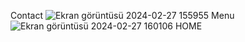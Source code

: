 Contact
![Ekran görüntüsü 2024-02-27 155955](https://github.com/mhmmdpolatt/ReactRouter/assets/139051546/f4c31efc-acc6-458c-bd4f-a648a8406123)
Menu
![Ekran görüntüsü 2024-02-27 160106](https://github.com/mhmmdpolatt/ReactRouter/assets/139051546/4bbe8180-01bc-43dc-ba5d-d3ba54851ff6)
HOME
